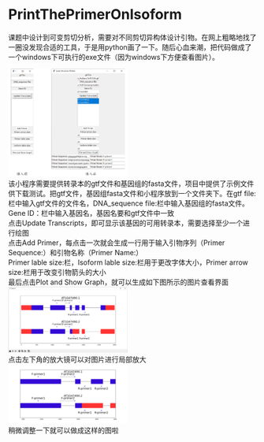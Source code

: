 # PrintThePrimerOnIsoform
  课题中设计到可变剪切分析，需要对不同剪切异构体设计引物。在网上粗略地找了一圈没发现合适的工具，于是用python画了一下。随后心血来潮，把代码做成了一个windows下可执行的exe文件（因为windows下方便查看图片）。
<div align="left"><img src="figure/Figure2.png" width="48%" ></div>
  该小程序需要提供转录本的gtf文件和基因组的fasta文件，项目中提供了示例文件供下载测试。把gtf文件，基因组fasta文件和小程序放到一个文件夹下。在gtf file:栏中输入gtf文件的文件名，DNA_sequence file:栏中输入基因组的fasta文件。<br>
  Gene ID：栏中输入基因名，基因名要和gtf文件中一致<br>
  点击Update Transcripts，即可显示该基因的可用转录本，需要选择至少一个进行绘图<br>
  点击Add Primer，每点击一次就会生成一行用于输入引物序列（Primer Sequence:）和引物名称（Primer Name:）<br>
  Primer lable size:栏，Isoform lable size:栏用于更改字体大小，Primer arrow size:栏用于改变引物箭头的大小<br>
  最后点击Plot and Show Graph，就可以生成如下图所示的图片查看界面<br>
<div align="left"><img src="figure/Figure_3.png" width="48%"></div>
  点击左下角的放大镜可以对图片进行局部放大
<div align="left"><img src="figure/Figure_1.png" width="48%"></div>
  稍微调整一下就可以做成这样的图啦
